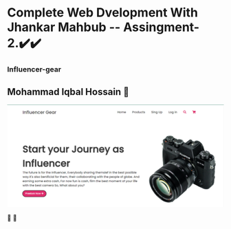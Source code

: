 # Complete Web Dvelopment With Jhankar Mahbub -- Assingment-2.✔️✔️
### Influencer-gear

## Mohammad Iqbal Hossain 👤

<!-- <img src="./readme.png" style="width: 300px"> -->

![ScreenShot](./readme.png)
 
🤩 🤩
